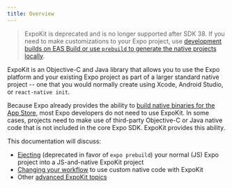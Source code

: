 ```yaml
---
title: Overview
---
```


> ExpoKit is deprecated and is no longer supported after SDK 38. If you need to make customizations to your Expo project, use [development builds on EAS Build or use `prebuild` to generate the native projects locally](../workflow/customizing.md).

ExpoKit is an Objective-C and Java library that allows you to use the Expo platform and your existing Expo project as part of a larger standard native project -- one that you would normally create using Xcode, Android Studio, or `react-native init`.

Because Expo already provides the ability to [build native binaries for the App Store](/archive/classic-updates/building-standalone-apps), most Expo developers do not need to use ExpoKit. In some cases, projects need to make use of third-party Objective-C or Java native code that is not included in the core Expo SDK. ExpoKit provides this ability.

This documentation will discuss:

- [Ejecting](eject.md) (deprecated in favor of `expo prebuild`) your normal (JS) Expo project into a JS-and-native ExpoKit project
- [Changing your workflow](expokit.md) to use custom native code with ExpoKit
- Other [advanced ExpoKit topics](advanced-expokit-topics.md)
